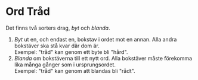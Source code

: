 # Ord Tråd

Det finns två sorters drag, *byt* och *blanda*.

1. *Byt* ut en, och endast en, bokstav i ordet mot en annan. Alla andra
   bokstäver ska stå kvar där dom är.  
   Exempel: "tråd" kan genom ett byte bli "hård".
2. *Blanda* om bokstäverna till ett nytt ord. Alla bokstäver måste förekomma
   lika många gånger som i ursprungsordet.  
   Exempel: "tråd" kan genom att blandas bli "rådt".
